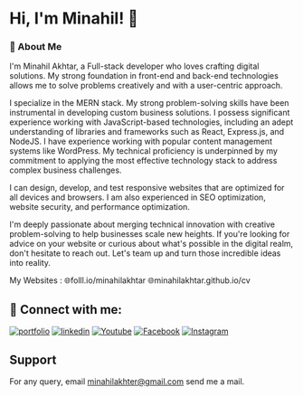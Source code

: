 
# Hi, I'm Minahil! 👋

### 🚀 About Me


I'm Minahil Akhtar, a Full-stack developer who loves crafting digital solutions. My strong foundation in front-end and back-end technologies allows me to solve problems creatively and with a user-centric approach.

I specialize in the MERN stack. My strong problem-solving skills have been instrumental in developing custom business solutions. I possess significant experience working with JavaScript-based technologies, including an adept understanding of libraries and frameworks such as React, Express.js, and NodeJS. I have experience working with popular content management systems like WordPress. My technical proficiency is underpinned by my commitment to applying the most effective technology stack to address complex business challenges.

I can design, develop, and test responsive websites that are optimized for all devices and browsers. I am also experienced in SEO optimization, website security, and performance optimization.

I'm deeply passionate about merging technical innovation with creative problem-solving to help businesses scale new heights. If you're looking for advice on your website or curious about what's possible in the digital realm, don't hesitate to reach out. Let's team up and turn those incredible ideas into reality.


My Websites :
🌐folll.io/minahilakhtar
🌐minahilakhtar.github.io/cv

## 🔗 Connect with me:

[![portfolio](https://img.shields.io/badge/website-000000?style=for-the-badge&logo=About.me&logoColor=white)](https://minahilakhtar.github.io/cv)
[![linkedin](https://img.shields.io/badge/linkedin-0A66C2?style=for-the-badge&logo=linkedin&logoColor=white)](https://www.linkedin.com/in/minahil-akhtar/)
[![Youtube](https://img.shields.io/badge/YouTube-FF0000?style=for-the-badge&logo=youtube&logoColor=white)](https://www.youtube.com/@minahilakhtar9)
[![Facebook](https://img.shields.io/badge/Facebook-1877F2?style=for-the-badge&logo=facebook&logoColor=white)](https://www.facebook.com/minahilakhtar2235/) 
[![Instagram](https://img.shields.io/badge/Instagram-E4405F?style=for-the-badge&logo=instagram&logoColor=white)](https://www.instagram.com/minahilakhtar2235/)


## Support

For any query, email minahilakhter@gmail.com send me a mail.


<!--
**minahilakhtar/minahilakhtar** is a ✨ _special_ ✨ repository because its `README.md` (this file) appears on your GitHub profile.

Here are some ideas to get you started:

- 🔭 I’m currently working on Chingu
- 🌱 I’m currently learning ...
- 👯 I’m looking to collaborate on ...
- 🤔 I’m looking for help with ...
- 💬 Ask me about ...
- 📫 How to reach me: ...
- 😄 Pronouns: ...
- ⚡ Fun fact: ...
-->
